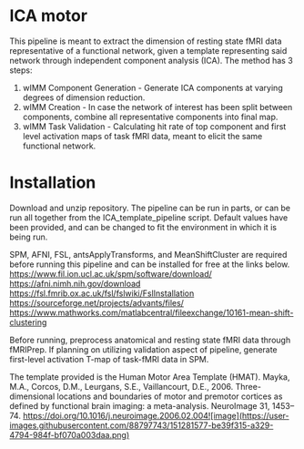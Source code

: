 # ICA motor

This pipeline is meant to extract the dimension of resting state fMRI data representative of a functional network, given a template representing said network through independent component analysis (ICA). The method has 3 steps:

1) wIMM Component Generation - Generate ICA components at varying degrees of dimension reduction.
2) wIMM Creation - In case the network of interest has been split between components, combine all representative components into final map.
3) wIMM Task Validation - Calculating hit rate of top component and first level activation maps of task fMRI data, meant to elicit the same functional network.


# Installation
Download and unzip repository. The pipeline can be run in parts, or can be run all together from the ICA_template_pipeline script. Default values have been provided, and can be changed to fit the environment in which it is being run. 

SPM, AFNI, FSL, antsApplyTransforms, and MeanShiftCluster are required before running this pipeline and can be installed for free at the links below.
https://www.fil.ion.ucl.ac.uk/spm/software/download/
https://afni.nimh.nih.gov/download
https://fsl.fmrib.ox.ac.uk/fsl/fslwiki/FslInstallation
https://sourceforge.net/projects/advants/files/
https://www.mathworks.com/matlabcentral/fileexchange/10161-mean-shift-clustering


Before running, preprocess anatomical and resting state fMRI data through fMRIPrep. If planning on utilizing validation aspect of pipeline, generate first-level activation T-map of task-fMRI data in SPM.

The template provided is the Human Motor Area Template (HMAT). 
Mayka, M.A., Corcos, D.M., Leurgans, S.E., Vaillancourt, D.E., 2006. Three-dimensional locations and boundaries of motor and premotor cortices as defined by functional brain imaging: a meta-analysis. NeuroImage 31, 1453–74. https://doi.org/10.1016/j.neuroimage.2006.02.004![image](https://user-images.githubusercontent.com/88797743/151281577-be39f315-a329-4794-984f-bf070a003daa.png)


